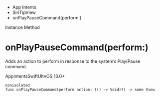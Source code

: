 

- App Intents
- SiriTipView
-  onPlayPauseCommand(perform:) 

Instance Method

# onPlayPauseCommand(perform:)

Adds an action to perform in response to the system’s Play/Pause command.

AppIntentsSwiftUItvOS 13.0+

``` source
nonisolated
func onPlayPauseCommand(perform action: (() -> Void)?) -> some View
```

